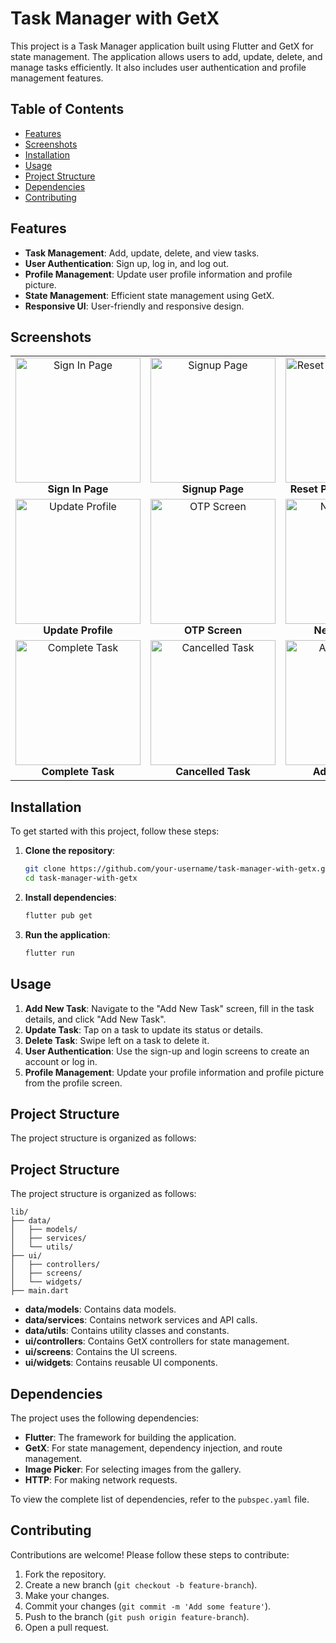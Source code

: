 # Task Manager with GetX

This project is a Task Manager application built using Flutter and GetX for state management. The application allows users to add, update, delete, and manage tasks efficiently. It also includes user authentication and profile management features.

## Table of Contents

- [Features](#features)
- [Screenshots](#screenshots)
- [Installation](#installation)
- [Usage](#usage)
- [Project Structure](#project-structure)
- [Dependencies](#dependencies)
- [Contributing](#contributing)

## Features

- **Task Management**: Add, update, delete, and view tasks.
- **User Authentication**: Sign up, log in, and log out.
- **Profile Management**: Update user profile information and profile picture.
- **State Management**: Efficient state management using GetX.
- **Responsive UI**: User-friendly and responsive design.

## Screenshots

<table>
  <tr>
    <td align="center">
      <img src="https://github.com/user-attachments/assets/19bb551c-0d53-4d73-97fd-ca4d1d030343" alt="Sign In Page" width="200px" />
      <br /><b>Sign In Page</b>
    </td>
    <td align="center">
      <img src="https://github.com/user-attachments/assets/07708846-7b57-4d8e-a1bb-ff84622c1511" alt="Signup Page" width="200px" />
      <br /><b>Signup Page</b>
    </td>
    <td align="center">
      <img src="https://github.com/user-attachments/assets/15ec0c0a-1d54-433d-b153-e15ae3ba071b" alt="Reset Password Screen" width="200px" />
      <br /><b>Reset Password Screen</b>
    </td>
  </tr>
  <tr>
    <td align="center">
      <img src="https://github.com/user-attachments/assets/956b0211-ef1a-436d-80df-6265970571ee" alt="Update Profile" width="200px" />
      <br /><b>Update Profile</b>
    </td>
    <td align="center">
      <img src="https://github.com/user-attachments/assets/a432bf9a-d092-4fb1-8c1b-a633b3ae2499" alt="OTP Screen" width="200px" />
      <br /><b>OTP Screen</b>
    </td>
    <td align="center">
      <img src="https://github.com/user-attachments/assets/4e5da744-9d0d-4f56-bcac-81bfd26be367" alt="New Task List" width="200px" />
      <br /><b>New Task List</b>
    </td>
  </tr>
  <tr>
    <td align="center">
      <img src="https://github.com/user-attachments/assets/79abf067-29db-4351-8311-6b76108b113a" alt="Complete Task" width="200px" />
      <br /><b>Complete Task</b>
    </td>
    <td align="center">
      <img src="https://github.com/user-attachments/assets/6d1b42df-4262-420c-bcb0-e72a1155205c" alt="Cancelled Task" width="200px" />
      <br /><b>Cancelled Task</b>
    </td>
    <td align="center">
      <img src="https://github.com/user-attachments/assets/33422439-7040-47bc-9313-3df39abad232" alt="Add New Task" width="200px" />
      <br /><b>Add New Task</b>
    </td>
  </tr>
</table>

## Installation

To get started with this project, follow these steps:

1. **Clone the repository**:
    ```bash
    git clone https://github.com/your-username/task-manager-with-getx.git
    cd task-manager-with-getx
    ```

2. **Install dependencies**:
    ```bash
    flutter pub get
    ```

3. **Run the application**:
    ```bash
    flutter run
    ```

## Usage

1. **Add New Task**: Navigate to the "Add New Task" screen, fill in the task details, and click "Add New Task".
2. **Update Task**: Tap on a task to update its status or details.
3. **Delete Task**: Swipe left on a task to delete it.
4. **User Authentication**: Use the sign-up and login screens to create an account or log in.
5. **Profile Management**: Update your profile information and profile picture from the profile screen.

## Project Structure

The project structure is organized as follows:



## Project Structure

The project structure is organized as follows:

```
lib/
├── data/
│   ├── models/
│   ├── services/
│   └── utils/
├── ui/
│   ├── controllers/
│   ├── screens/
│   └── widgets/
├── main.dart
```

- **data/models**: Contains data models.
- **data/services**: Contains network services and API calls.
- **data/utils**: Contains utility classes and constants.
- **ui/controllers**: Contains GetX controllers for state management.
- **ui/screens**: Contains the UI screens.
- **ui/widgets**: Contains reusable UI components.

## Dependencies

The project uses the following dependencies:

- **Flutter**: The framework for building the application.
- **GetX**: For state management, dependency injection, and route management.
- **Image Picker**: For selecting images from the gallery.
- **HTTP**: For making network requests.

To view the complete list of dependencies, refer to the `pubspec.yaml` file.

## Contributing

Contributions are welcome! Please follow these steps to contribute:

1. Fork the repository.
2. Create a new branch (`git checkout -b feature-branch`).
3. Make your changes.
4. Commit your changes (`git commit -m 'Add some feature'`).
5. Push to the branch (`git push origin feature-branch`).
6. Open a pull request.

